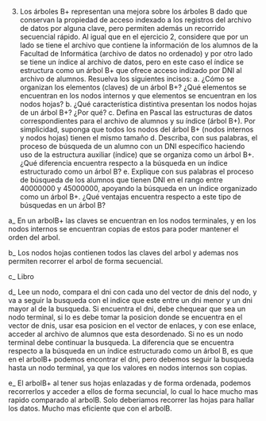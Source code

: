 3. Los árboles B+ representan una mejora sobre los árboles B dado que conservan la
propiedad de acceso indexado a los registros del archivo de datos por alguna clave,
pero permiten además un recorrido secuencial rápido. Al igual que en el ejercicio 2,
considere que por un lado se tiene el archivo que contiene la información de los
alumnos de la Facultad de Informática (archivo de datos no ordenado) y por otro lado
se tiene un índice al archivo de datos, pero en este caso el índice se estructura como
un árbol B+ que ofrece acceso indizado por DNI al archivo de alumnos. Resuelva los
siguientes incisos:
    a. ¿Cómo se organizan los elementos (claves) de un árbol B+? ¿Qué elementos se
encuentran en los nodos internos y que elementos se encuentran en los nodos
hojas?
    b. ¿Qué característica distintiva presentan los nodos hojas de un árbol B+? ¿Por
qué?
    c. Defina en Pascal las estructuras de datos correspondientes para el archivo de
alumnos y su índice (árbol B+). Por simplicidad, suponga que todos los nodos del
árbol B+ (nodos internos y nodos hojas) tienen el mismo tamaño
    d. Describa, con sus palabras, el proceso de búsqueda de un alumno con un DNI
específico haciendo uso de la estructura auxiliar (índice) que se organiza como
un árbol B+. ¿Qué diferencia encuentra respecto a la búsqueda en un índice
estructurado como un árbol B?
    e. Explique con sus palabras el proceso de búsqueda de los alumnos que tienen DNI
en el rango entre 40000000 y 45000000, apoyando la búsqueda en un índice
organizado como un árbol B+. ¿Qué ventajas encuentra respecto a este tipo de
búsquedas en un árbol B?

a_ En un arbolB+ las claves se encuentran en los nodos terminales, y en los nodos internos se encuentran copias de estos
para poder mantener el orden del arbol.

b_ Los nodos hojas contienen todos las claves del arbol y ademas nos permiten recorrer el arbol de forma secuencial.

c_ Libro

d_ Lee un nodo, compara el dni con cada uno del vector de dnis del nodo, y va a seguir la busqueda con el indice que este
entre un dni menor y un dni mayor al de la busqueda. Si encuentra el dni, debe chequear que sea un nodo terminal, si lo es
debe tomar la posicion donde se encuentra en el vector de dnis, usar esa posicion en el vector de enlaces, y con ese enlace,
acceder al archivo de alumnos que esta desordenado. Si no es un nodo terminal debe continuar la busqueda.
La diferencia que se encuentra respecto a la búsqueda en un índice estructurado como un árbol B, es que en el arbolB+
podemos encontrar el dni, pero debemos seguir la busqueda hasta un nodo terminal, ya que los valores en nodos internos son
copias.

e_ El arbolB+ al tener sus hojas enlazadas y de forma ordenada, podemos recorrerlos y acceder a ellos de forma secuncial, lo
cual lo hace mucho mas rapido comparado al arbolB. Solo deberiamos recorrer las hojas para hallar los datos. Mucho mas
eficiente que con el arbolB.
